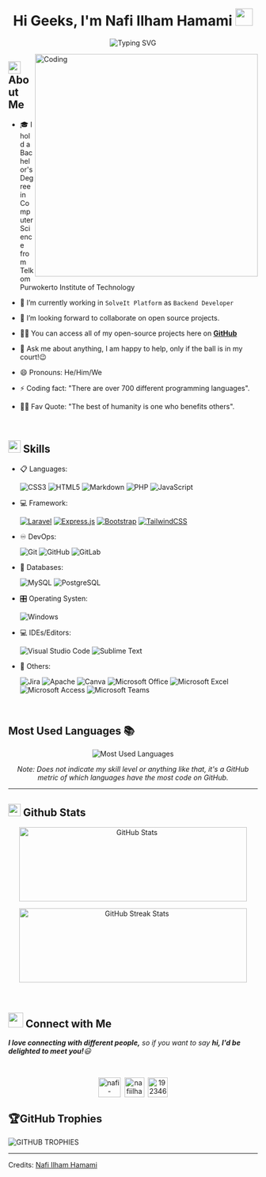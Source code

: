 <h1 align="center">Hi Geeks, I'm Nafi Ilham Hamami <img src="https://media.giphy.com/media/hvRJCLFzcasrR4ia7z/giphy.gif" width="35"></h1>

<div align="center">
  
![Typing SVG](https://readme-typing-svg.herokuapp.com?font=ROBOT&size=25&color=39FF14&background=000000&center=true&vCenter=true&width=490&lines=%3E+Welcome+to+my+GitHub+profile...!)

</div>

<img align="right" alt="Coding" width="450" src="https://cdn.dribbble.com/users/1162077/screenshots/3848914/programmer.gif">

## <img src="https://c.tenor.com/NCRHhqkXrJYAAAAi/programmers-go-internet.gif" width="25">  <b>About Me</b>

- 🎓 I hold a Bachelor's Degree in Computer Science from Telkom Purwokerto Institute of Technology

- 🔭 I’m currently working in `SolveIt Platform` as `Backend Developer`

- 👯 I’m looking forward to collaborate on open source projects.

- 👨‍💻 You can access all of my open-source projects here on **[GitHub](https://github.com/nafiilham008)**

- 💬 Ask me about anything, I am happy to help, only if the ball is in my court!😉

- 😄 Pronouns: He/Him/We

- ⚡ Coding fact: "There are over 700 different programming languages".

- 💪🏼 Fav Quote: "The best of humanity is one who benefits others".

<br>

## <img src="https://media2.giphy.com/media/QssGEmpkyEOhBCb7e1/giphy.gif?cid=ecf05e47a0n3gi1bfqntqmob8g9aid1oyj2wr3ds3mg700bl&rid=giphy.gif" width ="25"><b> Skills</b>

<p align="center">

- 📋 Languages:
    
    ![CSS3](https://img.shields.io/badge/css3-%231572B6.svg?style=for-the-badge&logo=css3&logoColor=white)
    ![HTML5](https://img.shields.io/badge/html5-%23E34F26.svg?style=for-the-badge&logo=html5&logoColor=white)
    ![Markdown](https://img.shields.io/badge/markdown-%23000000.svg?style=for-the-badge&logo=markdown&logoColor=white)
    ![PHP](https://img.shields.io/badge/php-%23777BB4.svg?style=for-the-badge&logo=php&logoColor=white)
    ![JavaScript](https://img.shields.io/badge/javascript-%23F7DF1E.svg?style=for-the-badge&logo=javascript&logoColor=black)

- 💻 Framework:

    [![Laravel](https://img.shields.io/badge/laravel-%23FF2D20.svg?style=for-the-badge&logo=laravel&logoColor=white)](https://laravel.com/)
    [![Express.js](https://img.shields.io/badge/express.js-%23404d59.svg?style=for-the-badge&logo=express&logoColor=white)](https://expressjs.com/)
    [![Bootstrap](https://img.shields.io/badge/bootstrap-%23563D7C.svg?style=for-the-badge&logo=bootstrap&logoColor=white)](https://getbootstrap.com/)
    [![TailwindCSS](https://img.shields.io/badge/Tailwind_CSS-38B2AC?style=for-the-badge&logo=tailwind-css&logoColor=white)](https://tailwindcss.com/)


- ♾️ DevOps:

    ![Git](https://img.shields.io/badge/git-%23F05033.svg?style=for-the-badge&logo=git&logoColor=white)
    ![GitHub](https://img.shields.io/badge/github-%23121011.svg?style=for-the-badge&logo=github&logoColor=white)
    ![GitLab](https://img.shields.io/badge/gitlab-%23181717.svg?style=for-the-badge&logo=gitlab&logoColor=white)
    
- 💾 Databases:

    ![MySQL](https://img.shields.io/badge/mysql-%2300f.svg?style=for-the-badge&logo=mysql&logoColor=white)
    ![PostgreSQL](https://img.shields.io/badge/postgresql-%23336791.svg?style=for-the-badge&logo=postgresql&logoColor=white)

    
- 🎛️ Operating Systen:

    ![Windows](https://img.shields.io/badge/Windows-0078D6?style=for-the-badge&logo=windows&logoColor=white)
    
- 💻 IDEs/Editors:

    ![Visual Studio Code](https://img.shields.io/badge/Visual%20Studio%20Code-0078d7.svg?style=for-the-badge&logo=visual-studio-code&logoColor=white)
    ![Sublime Text](https://img.shields.io/badge/sublime_text-%23575757.svg?style=for-the-badge&logo=sublime-text&logoColor=important)
    
- 🥅 Others:

    ![Jira](https://img.shields.io/badge/jira-%230A0FFF.svg?style=for-the-badge&logo=jira&logoColor=white)
    ![Apache](https://img.shields.io/badge/apache-%23D42029.svg?style=for-the-badge&logo=apache&logoColor=white)
    ![Canva](https://img.shields.io/badge/Canva-%2300C4CC.svg?style=for-the-badge&logo=Canva&logoColor=white) 
    ![Microsoft Office](https://img.shields.io/badge/Microsoft_Office-D83B01?style=for-the-badge&logo=microsoft-office&logoColor=white)
    ![Microsoft Excel](https://img.shields.io/badge/Microsoft_Excel-217346?style=for-the-badge&logo=microsoft-excel&logoColor=white)
    ![Microsoft Access](https://img.shields.io/badge/Microsoft_Access-A4373A?style=for-the-badge&logo=microsoft-access&logoColor=white)
    ![Microsoft Teams](https://img.shields.io/badge/Microsoft_Teams-6264A7?style=for-the-badge&logo=microsoft-teams&logoColor=white)



</p>

<br> 

## Most Used Languages 📚

<p align='center'>
  <img src="https://github-readme-stats.anuraghazra1.vercel.app/api/top-langs/?username=nafiilham008&theme=dark&hide_border=true&no-bg=true&no-frame=true&langs_count=10" alt="Most Used Languages">
</p>
<p align='center'>
  <em>Note: Does not indicate my skill level or anything like that, it's a GitHub metric of which languages have the most code on GitHub.</em>
</p>

---

## <img src="https://media.giphy.com/media/iY8CRBdQXODJSCERIr/giphy.gif" width="25"> **Github Stats**

<p align='center'>
  <img width="460" height="150" src="https://github-readme-stats.vercel.app/api?username=nafiilham008&theme=tokyonight&show_icons=true" alt="GitHub Stats">
</p>
<p align='center'>
  <img width="460" height="150" src="https://github-readme-streak-stats.herokuapp.com/?user=nafiilham008&theme=tokyonight&&fire=FF801F&currStreakNum=FFBE69&currStreakLabel=FFBE69" alt="GitHub Streak Stats">
</p>

<br>

## <img src="https://media.giphy.com/media/LnQjpWaON8nhr21vNW/giphy.gif" width='30'> <b>Connect with Me</b>

 <em><b>I love connecting with different people,</b> so if you want to say <b>hi, I'd be delighted to meet you!</b>😃</em>
 
<br>

<p align="center">
<a href="https://www.linkedin.com/in/nafi-ilham-ha/" target="blank"><img align="center" src="https://i.pinimg.com/originals/de/b4/6f/deb46f02a59e3b3a2aa58fac16290d63.gif" alt="nafi-ilham-ha" height="40" width="45" /></a>
&nbsp;<a href="mailto:nafiilham.h@gmail.com" target="blank"><img align="center" src="https://user-images.githubusercontent.com/86669668/171339003-ef5b5c96-eac8-478c-a9cc-318ca9477fce.gif" alt="nafiilham.h@gmail.com" width="40" /></a>
&nbsp;<a href="https://stackoverflow.com/users/22664096/naf" target="blank"><img align="center" src="https://user-images.githubusercontent.com/86669668/171333456-ac1d5e66-bd90-468b-a1bf-c030ba6a1fed.gif" alt="19234611" width="40" /></a>

<br>

## 🏆GitHub Trophies
![GITHUB TROPHIES](https://github-profile-trophy.vercel.app/?username=nafiilham008&theme=discord&no-frame=false&no-bg=false&margin-w=4)

  

-----
Credits: [Nafi Ilham Hamami](https://github.com/nafiilham008)
